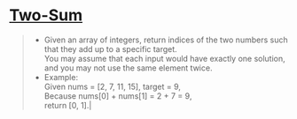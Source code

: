 # [Two-Sum](https://leetcode.com/problems/two-sum/#/description) 
>- Given an array of integers, return indices of the two numbers such that they add up to a specific target.  
>  You may assume that each input would have exactly one solution, and you may not use the same element twice.
>- Example:  
>  Given nums = [2, 7, 11, 15], target = 9,  
>  Because nums[0] + nums[1] = 2 + 7 = 9,  
>  return [0, 1].|  
